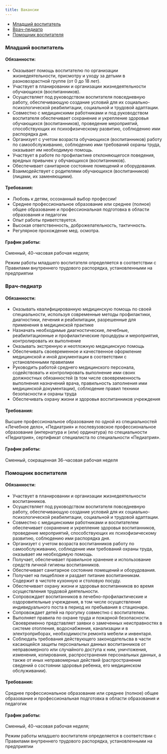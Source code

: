 ```yaml
---
title: Вакансии
---
```


* [Младший воспитатель](#Младший-воспитатель)
* [Врач-педиатр](#Врач-педиатр)
* [Помощник воспитателя](#Помощник-воспитателя)

### Младший воспитатель

#### Обязанности:
* Оказывает помощь воспитателю по организации жизнедеятельности, присмотру и уходу за детьми в разновозрастной группе
(от 0 до 18 лет).
* Участвует в планировании и организации жизнедеятельности обучающихся (воспитанников).
* Осуществляет под руководством воспитателя повседневную работу, обеспечивающую создание условий для их
социально-психологической реабилитации, социальной и трудовой адаптации.
* Совместно с медицинскими работниками и под руководством воспитателя обеспечивает сохранение и укрепление здоровья
обучающихся (воспитанников), проведение мероприятий, способствующих их психофизическому развитию, соблюдению ими
распорядка дня.
* Организует с учетом возраста обучающихся (воспитанников) работу по самообслуживанию, соблюдению ими требований
охраны труда, оказывает им необходимую помощь.
* Участвует в работе по профилактике отклоняющегося поведения, вредных привычек у обучающихся (воспитанников).
* Обеспечивает санитарное состояние помещений и оборудования.
* Взаимодействует с родителями обучающихся (воспитанников) (лицами, их заменяющими).

#### Требования:
* Любовь к детям, осознанный выбор профессии!
* Среднее профессиональное образование или среднее (полное) общее образование и профессиональная подготовка в области
образования и педагогик
* Опыт работы приветствуется.
* Высокая ответственность, доброжелательность, тактичность.
* Регулярное прохождение мед. осмотра.

#### График работы: 
Сменный, 40-часовая рабочая неделя;

Режим работы младшего воспитателя определяется в соответствии с Правилами внутреннего трудового распорядка,
установленными на предприятии


### Врач-педиатр

#### Обязанности:
* Оказывать квалифицированную медицинскую помощь по своей специальности, используя современные методы
профилактики, диагностики, лечения и реабилитации, разрешенные для применения в медицинской практике
* Назначать необходимые диагностические, лечебные, реабилитационные и профилактические процедуры и мероприятия,
контролировать их выполнение
* Оказывать экстренную и неотложную медицинскую помощь
* Обеспечивать своевременное и качественное оформление медицинской и иной документации в соответствии с
установленными правилами
* Руководить работой среднего медицинского персонала, содействовать и контролировать выполнение ими своих
должностных обязанностей (в том числе своевременность выполнения назначений врача, правильность заполнения ими
медицинской документации), соблюдение правил техники безопасности и охраны труда
* Обеспечивать охрану жизни и здоровья воспитанников учреждения

#### Требования:
Высшее профессиональное образование по одной из специальностей «Лечебное дело», «Педиатрия» и послевузовское
профессиональное образование (интернатура и (или) ординатура) по специальности «Педиатрия», сертификат специалиста по
специальности «Педиатрия».

#### График работы:
Сменный, сокращенная 36-часовая рабочая неделя


### Помощник воспитателя

#### Обязанности:
* Участвует в планировании и организации жизнедеятельности воспитанников.
* Осуществляет под руководством воспитателя повседневную работу, обеспечивающую создание условий для их
социально-психологической реабилитации, социальной и трудовой адаптации.
* Совместно с медицинскими работниками и воспитателем обеспечивает сохранение и укрепление здоровья воспитанников,
проведение мероприятий, способствующих их психофизическому развитию, соблюдению ими распорядка дня.
* Организует с учетом возраста воспитанников работу по самообслуживанию, соблюдение ими требований охраны труда,
оказывает им необходимую помощь.
* Получает, обеспечивает правильное хранение и использование средств личной гигиены воспитанников.
* Обеспечивает санитарное состояние помещений и оборудования.
* Получает на пищеблоке и раздает питание воспитанникам. Содержит в чистоте кухонную и столовую посуду.
* Обеспечивает охрану жизни и здоровья воспитанников во время осуществления трудовой деятельности.
* Сопровождает воспитанников в лечебно-профилактические и оздоровительные учреждения, в том числе осуществление
индивидуального поста в период их пребывания в стационаре.
* Сопровождает детей на прогулку совместно с воспитателем.
* Выполняет правила по охране труда и пожарной безопасности. Своевременно представляет заявки о замеченных
неисправностях в системе отопления, водоснабжения, канализации и в электроприборах, необходимости ремонта мебели и
инвентаря.
* Соблюдать требования действующего законодательсва в части касающейся защиты персональных данных воспитанников от
неправомерного или случайного доступа к ним, уничтожения, изменения, копирования, распространения персональных
данных, а также от иных неправомерных действий (распространение сведений о состоянии здоровья ребенка, его
медицинском обслуживании).

#### Требования:
Среднее профессиональное образование или среднее (полное) общее образование и профессиональная подготовка в области
образования и педагогик

#### График работы:
Сменный, 40-часовая рабочая неделя;

Режим работы младшего воспитателя определяется в соответствии с Правилами внутреннего трудового распорядка,
установленными на предприятии
